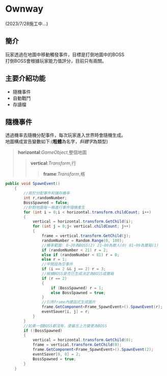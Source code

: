 # Ownway
(2023/7/28施工中...)
## 簡介
玩家透過在地圖中移動觸發事件，目標是打倒地圖中的BOSS<br>
打倒BOSS會根據玩家能力值評分，目前只有兩關。
## 主要介紹功能
* 隨機事件
* 自動戰鬥
* 存讀檔
## 隨機事件
透過機率去隨機分配事件，每次玩家進入世界時會隨機生成。<br>
地圖構成宣告變數如下:(**粗體**為名字，*斜體字*為類型)
>**horizontal**:*GameObject*,整個地圖
>>**vertical**:*Transform*,行
>>>**frame**:*Transform*,格

```C#
public void SpawnEvent()
    {
        //用於分配事件和儲存機率
        int r,randomNumber;
        BossSpawned = false;
        //針對地圖每一格進行事件隨機產生
        for (int i = 0;i < horizontal.transform.childCount; i++)
        {
            vertical = horizontal.transform.GetChild(i);
            for (int j = 0;j< vertical.childCount; j++)
            {
                frame = vertical.transform.GetChild(j);
                randomNumber = Random.Range(0, 100);
                //機率範圍: 0~20為BOSS(2) 21~80為敵人(0) 81~99為寶箱(1)
                if (randomNumber < 21) r = 2;
                else if (randomNumber < 81) r = 0;
                else r = 1;
                //中間設為空事件
                if (i == 2 && j == 2) r = 3;
                //根據BOSS是否已生成決定為BOSS或寶箱
                if (r == 2) 
                {
                    if (BossSpawned) r = 1;
                    else BossSpawned = true;
                }
                //引用frame內建函式生成圖片
                frame.GetComponent<Frame_SpawnEvent>().SpawnEvent(r);
                eventSaver[i, j] = r;
            }
        }
        //如果一個BOSS都沒有，使最左上方變更為BOSS
        if (!BossSpawned)
        {
            vertical = horizontal.transform.GetChild(0);
            frame = vertical.transform.GetChild(0);
            frame.GetComponent<Frame_SpawnEvent>().SpawnEvent(2);
            eventSaver[0, 0] = 2;
            BossSpawned = true;
        }
    }
```

